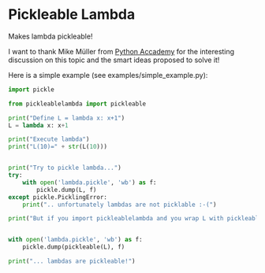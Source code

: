 Pickleable Lambda
===============

Makes lambda pickleable!

I want to thank Mike Müller from [Python Accademy](http://www.python-academy.com/) for the interesting discussion on
this topic and the smart ideas proposed to solve it!

Here is a simple example (see examples/simple_example.py):

```python
import pickle

from pickleablelambda import pickleable  

print("Define L = lambda x: x+1")
L = lambda x: x+1

print("Execute lambda")
print("L(10)=" + str(L(10)))


print("Try to pickle lambda...")
try:
    with open('lambda.pickle', 'wb') as f:
        pickle.dump(L, f)
except pickle.PicklingError:
    print(".. unfortunately lambdas are not picklable :-(")

print("But if you import pickleablelambda and you wrap L with pickleable...")


with open('lambda.pickle', 'wb') as f:
    pickle.dump(pickleable(L), f)

print("... lambdas are pickleable!")
```

